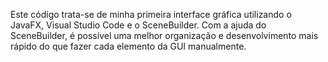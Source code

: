 Este código trata-se de minha primeira interface gráfica utilizando o JavaFX, Visual Studio Code e o SceneBuilder. Com a ajuda do SceneBuilder, é possível uma melhor organização e desenvolvimento mais rápido do que fazer cada elemento da GUI manualmente. 
